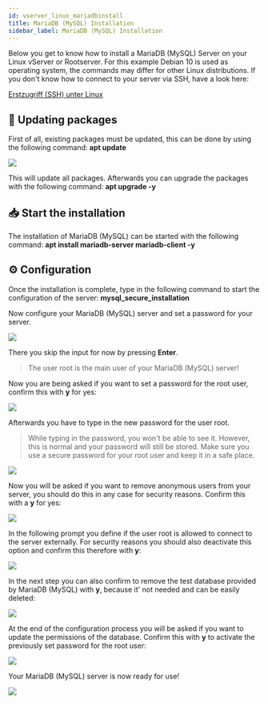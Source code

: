 ```yaml
---
id: vserver_linux_mariadbinstall
title: MariaDB (MySQL) Installation
sidebar_label: MariaDB (MySQL) Installation
---
```


Below you get to know how to install a MariaDB (MySQL) Server on your Linux vServer or Rootserver. For this example Debian 10 is used as operating system, the commands may differ for other Linux distributions. If you don't know how to connect to your server via SSH, have a look here:

[Initial access (SSH)]: https://zap-hosting.com/guides/docs/en/vserver_linux_ssh/	"Initial access (SSH)"

  [Erstzugriff (SSH) unter Linux](https://zap-hosting.com/guides/docs/de/vserver_linux_ssh/)

## 🔄 Updating packages

First of all, existing packages must be updated, this can be done by using the following command: **apt update**

![](https://screensaver01.zap-hosting.com/index.php/s/QSZQ8Rznwn8qqX5/preview)

This will update all packages. Afterwards you can upgrade the packages with the following command: **apt upgrade -y**


## 📥 Start the installation

The installation of MariaDB (MySQL) can be started with the following command: **apt install mariadb-server mariadb-client -y**


## ⚙️ Configuration

Once the installation is complete, type in the following command to start the configuration of the server: **mysql_secure_installation**

Now configure your MariaDB (MySQL) server and set a password for your server.

![](https://screensaver01.zap-hosting.com/index.php/s/wrD9zKSP3e7YYo7/preview)

There you skip the input for now by pressing **Enter**.

> The user root is the main user of your MariaDB (MySQL) server!

Now you are being asked if you want to set a password for the root user, confirm this with **y** for yes: 

![](https://screensaver01.zap-hosting.com/index.php/s/TQLtqioF665m4e3/preview)


Afterwards you have to type in the new password for the user root.


> While typing in the password, you won't be able to see it. However, this is normal and your password will still be stored. Make sure you use a secure 
> password for your root user and keep it in a safe place. 

![](https://screensaver01.zap-hosting.com/index.php/s/P5d4YFwzom2FF57/preview)

Now you will be asked if you want to remove anonymous users from your server, you should do this in any case for security reasons. Confirm this with a **y** for yes:

![](https://screensaver01.zap-hosting.com/index.php/s/a3yq3RE9Lijnnwr/preview)

In the following prompt you define if the user root is allowed to connect to the server externally. For security reasons you should also deactivate this option and confirm this therefore with **y**:

![](https://screensaver01.zap-hosting.com/index.php/s/y6W6Ddan6dJG7Ht/preview)

In the next step you can also confirm to remove the test database provided by MariaDB (MySQL) with **y**, because it' not needed and can be easily deleted:

![](https://screensaver01.zap-hosting.com/index.php/s/AGcABcXxGLgKP9N/preview)


At the end of the configuration process you will be asked if you want to update the permissions of the database. Confirm this with **y** to activate the previously set password for the root user:

![](https://screensaver01.zap-hosting.com/index.php/s/FgqdDbFmyBQZ9Ag/preview)


Your MariaDB (MySQL) server is now ready for use!

![](https://screensaver01.zap-hosting.com/index.php/s/Z54ek7W4sXeniJE/preview)
